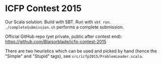 # ICFP Contest 2015

Our Scala solution. Build with SBT. Run with `sbt run`.
`./completeSubmission.sh` performs a complete submission.

Official GitHub repo (yet private, public after contest end):
https://github.com/Blaisorblade/icfp-contest-2015

There are two heuristics which can be used and picked by hand (hence the
"Simple" and "Stupid" tags), see `src/icfp2015/ProblemLoader.scala`.
